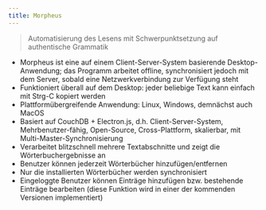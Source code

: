 ```yaml
---
title: Morpheus
---
```


> Automatisierung des Lesens mit Schwerpunktsetzung auf authentische Grammatik


  - Morpheus ist eine auf einem Client-Server-System basierende Desktop-Anwendung; das Programm arbeitet offline, synchronisiert jedoch mit dem Server, sobald eine Netzwerkverbindung zur Verfügung steht
  - Funktioniert überall auf dem Desktop: jeder beliebige Text kann einfach mit Strg-C kopiert werden
  - Plattformübergreifende Anwendung: Linux, Windows, demnächst auch MacOS
  - Basiert auf CouchDB + Electron.js, d.h. Client-Server-System, Mehrbenutzer-fähig, Open-Source, Cross-Plattform, skalierbar, mit Multi-Master-Synchronisierung
  - Verarbeitet blitzschnell mehrere Textabschnitte und zeigt die Wörterbuchergebnisse an
  - Benutzer können jederzeit Wörterbücher hinzufügen/entfernen
  - Nur die installierten Wörterbücher werden synchronisiert
  - Eingeloggte Benutzer können Einträge hinzufügen bzw. bestehende Einträge bearbeiten (diese Funktion wird in einer der kommenden Versionen implementiert)
